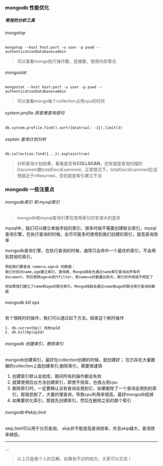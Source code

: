 ### mongodb 性能优化

##### 常用的分析工具

###### mongotop
`mongotop --host host:port -u user -p pswd --authenticationDatabase=admin`
> 可以查看mongo执行操作数，连接数，使用内存情况
###### mongostat
`mongostat --host host:port -u user -p pswd --authenticationDatabase=admin`
> 可以查看mongo每个collection占用cpu的时间

###### system.profile 排查慢查询语句
`db.system.profile.find().sort({$natrual: -1}).limit(3)`

###### explain 查询计划分析
`db.collection.find({...}).explain(true)`
> 分析查询计划结果，看看是否有**COLLSCAN**，还有就是查询扫描的Document数totalDocsExamined，正常情况下，totalDocsExamined应该很接近于nReturned，否则就是索引建立不当



### mongodb 一些注意点
###### mongodb索引 和 mysql索引
> mongodb和mysql查询引擎在使用索引时有很大的差异

mysql中，我们可以建立单独字段的索引，很多时候不需要创建联合索引，mysql查询引擎，在执行查询的时候，会尽可能多的使用到我们创建的索引，提高查询效率

mongodb查询引擎，在执行查询的时候，通常只会命中一个最优的索引，不会用到其他的索引，
```
例如我们要查询 name=a,age=b 的数据：
我们分别对name,age建立索引，查询是，MongoDB会先通过name索引查询出所有的document，然后使用age=b进行filter，若name=a的数量比较大，索引的作用就不明显了

但如果我们建立了name和age的联合索引，MongoDB就会通过name和age的联合索引查询到数据

```





###### mongodb kill ops
有个很耗时的操作，我们可以通过如下方法，结束这个耗时操作
```
1. db.currentOp() 找到opId
2. db.killOp(opId) 
```

###### mongodb 创建索引，删除索引
mongodb创建索引，最好在collection创建的时候，就创建好；
在已存在大量数据的collection上面创建索引,删除索引，需要很谨慎

1. 创建索引默认会锁库，期间所有的操作都会失败
2. 就算使用后台方法创建索引，即使不锁库，也很占用cpu
3. 删除索引时，一定要确认没有查询会用到它，如果删除了一个查询会用到的索引，那就悲剧了，大量的慢查询，导致cpu利用率很高，最好mongodb挂掉
4. 如果要优化索引，那就先创建索引，然后在删除之前的那个索引


###### mongodb中skip,limit
skip,limit可以用于分页查询。
skip并不能提高查询效率，并且skip越大，查询效率越低。


------------

...


> 以上只是我个人的见解，如果有不对的地方，大家可以交流！
